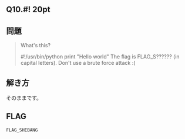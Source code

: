 Q10.#! 20pt
-----------

問題
----
> What's this?
> 
> #!/usr/bin/python
> print "Hello world"
> The flag is FLAG_S?????? (in capital letters).
> Don't use a brute force attack :(

解き方
-----

そのままです。

FLAG
-----
`FLAG_SHEBANG`

